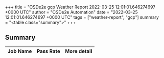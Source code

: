 +++
title = "OSDe2e gcp Weather Report 2022-03-25 12:01:01.646274697 +0000 UTC"
author = "OSDe2e Automation"
date = "2022-03-25 12:01:01.646274697 +0000 UTC"
tags = ["weather-report", "gcp"]
summary = "<table class=\"summary\"></table>"
+++
## Summary

| Job Name | Pass Rate | More detail |
|----------|-----------|-------------|




